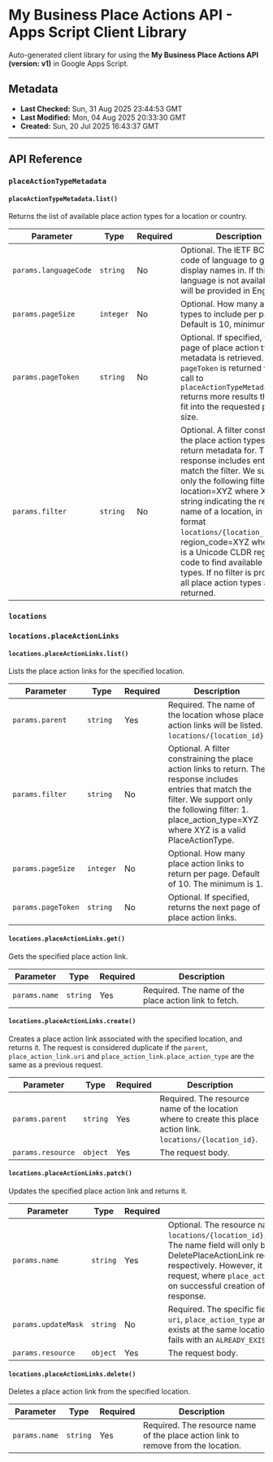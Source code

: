 # My Business Place Actions API - Apps Script Client Library

Auto-generated client library for using the **My Business Place Actions API (version: v1)** in Google Apps Script.

## Metadata

- **Last Checked:** Sun, 31 Aug 2025 23:44:53 GMT
- **Last Modified:** Mon, 04 Aug 2025 20:33:30 GMT
- **Created:** Sun, 20 Jul 2025 16:43:37 GMT



---

## API Reference

### `placeActionTypeMetadata`

#### `placeActionTypeMetadata.list()`

Returns the list of available place action types for a location or country.

| Parameter | Type | Required | Description |
|---|---|---|---|
| `params.languageCode` | `string` | No | Optional. The IETF BCP-47 code of language to get display names in. If this language is not available, they will be provided in English. |
| `params.pageSize` | `integer` | No | Optional. How many action types to include per page. Default is 10, minimum is 1. |
| `params.pageToken` | `string` | No | Optional. If specified, the next page of place action type metadata is retrieved. The `pageToken` is returned when a call to `placeActionTypeMetadata.list` returns more results than can fit into the requested page size. |
| `params.filter` | `string` | No | Optional. A filter constraining the place action types to return metadata for. The response includes entries that match the filter. We support only the following filters: 1. location=XYZ where XYZ is a string indicating the resource name of a location, in the format `locations/{location_id}`. 2. region_code=XYZ where XYZ is a Unicode CLDR region code to find available action types. If no filter is provided, all place action types are returned. |

### `locations`

### `locations.placeActionLinks`

#### `locations.placeActionLinks.list()`

Lists the place action links for the specified location.

| Parameter | Type | Required | Description |
|---|---|---|---|
| `params.parent` | `string` | Yes | Required. The name of the location whose place action links will be listed. `locations/{location_id}`. |
| `params.filter` | `string` | No | Optional. A filter constraining the place action links to return. The response includes entries that match the filter. We support only the following filter: 1. place_action_type=XYZ where XYZ is a valid PlaceActionType. |
| `params.pageSize` | `integer` | No | Optional. How many place action links to return per page. Default of 10. The minimum is 1. |
| `params.pageToken` | `string` | No | Optional. If specified, returns the next page of place action links. |

#### `locations.placeActionLinks.get()`

Gets the specified place action link.

| Parameter | Type | Required | Description |
|---|---|---|---|
| `params.name` | `string` | Yes | Required. The name of the place action link to fetch. |

#### `locations.placeActionLinks.create()`

Creates a place action link associated with the specified location, and returns it. The request is considered duplicate if the `parent`, `place_action_link.uri` and `place_action_link.place_action_type` are the same as a previous request.

| Parameter | Type | Required | Description |
|---|---|---|---|
| `params.parent` | `string` | Yes | Required. The resource name of the location where to create this place action link. `locations/{location_id}`. |
| `params.resource` | `object` | Yes | The request body. |

#### `locations.placeActionLinks.patch()`

Updates the specified place action link and returns it.

| Parameter | Type | Required | Description |
|---|---|---|---|
| `params.name` | `string` | Yes | Optional. The resource name, in the format `locations/{location_id}/placeActionLinks/{place_action_link_id}`. The name field will only be considered in UpdatePlaceActionLink and DeletePlaceActionLink requests for updating and deleting links respectively. However, it will be ignored in CreatePlaceActionLink request, where `place_action_link_id` will be assigned by the server on successful creation of a new link and returned as part of the response. |
| `params.updateMask` | `string` | No | Required. The specific fields to update. The only editable fields are `uri`, `place_action_type` and `is_preferred`. If the updated link already exists at the same location with the same `place_action_type` and `uri`, fails with an `ALREADY_EXISTS` error. |
| `params.resource` | `object` | Yes | The request body. |

#### `locations.placeActionLinks.delete()`

Deletes a place action link from the specified location.

| Parameter | Type | Required | Description |
|---|---|---|---|
| `params.name` | `string` | Yes | Required. The resource name of the place action link to remove from the location. |